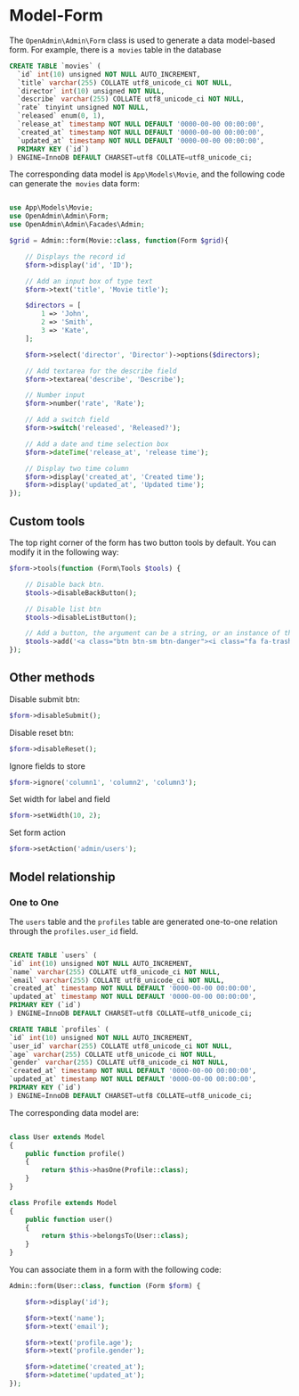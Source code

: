 # Model-Form

The `OpenAdmin\Admin\Form` class is used to generate a data model-based form. For example, there is a` movies` table in the database

```sql
CREATE TABLE `movies` (
  `id` int(10) unsigned NOT NULL AUTO_INCREMENT,
  `title` varchar(255) COLLATE utf8_unicode_ci NOT NULL,
  `director` int(10) unsigned NOT NULL,
  `describe` varchar(255) COLLATE utf8_unicode_ci NOT NULL,
  `rate` tinyint unsigned NOT NULL,
  `released` enum(0, 1),
  `release_at` timestamp NOT NULL DEFAULT '0000-00-00 00:00:00',
  `created_at` timestamp NOT NULL DEFAULT '0000-00-00 00:00:00',
  `updated_at` timestamp NOT NULL DEFAULT '0000-00-00 00:00:00',
  PRIMARY KEY (`id`)
) ENGINE=InnoDB DEFAULT CHARSET=utf8 COLLATE=utf8_unicode_ci;

```

The corresponding data model is `App\Models\Movie`, and the following code can generate the` movies` data form:

```php

use App\Models\Movie;
use OpenAdmin\Admin\Form;
use OpenAdmin\Admin\Facades\Admin;

$grid = Admin::form(Movie::class, function(Form $grid){

    // Displays the record id
    $form->display('id', 'ID');

    // Add an input box of type text
    $form->text('title', 'Movie title');

    $directors = [
        1 => 'John',
        2 => 'Smith',
        3 => 'Kate',
    ];

    $form->select('director', 'Director')->options($directors);

    // Add textarea for the describe field
    $form->textarea('describe', 'Describe');

    // Number input
    $form->number('rate', 'Rate');

    // Add a switch field
    $form->switch('released', 'Released?');

    // Add a date and time selection box
    $form->dateTime('release_at', 'release time');

    // Display two time column
    $form->display('created_at', 'Created time');
    $form->display('updated_at', 'Updated time');
});

```

## Custom tools

The top right corner of the form has two button tools by default. You can modify it in the following way:

```php
$form->tools(function (Form\Tools $tools) {

    // Disable back btn.
    $tools->disableBackButton();

    // Disable list btn
    $tools->disableListButton();

    // Add a button, the argument can be a string, or an instance of the object that implements the Renderable or Htmlable interface
    $tools->add('<a class="btn btn-sm btn-danger"><i class="fa fa-trash"></i>&nbsp;&nbsp;delete</a>');
});
```

## Other methods

Disable submit btn:

```php
$form->disableSubmit();
```

Disable reset btn:
```php
$form->disableReset();
```

Ignore fields to store
```php
$form->ignore('column1', 'column2', 'column3');
```

Set width for label and field

```php
$form->setWidth(10, 2);
```

Set form action

```php
$form->setAction('admin/users');
```

## Model relationship


### One to One
The `users` table and the `profiles` table are generated one-to-one relation through the `profiles.user_id` field.

```sql

CREATE TABLE `users` (
`id` int(10) unsigned NOT NULL AUTO_INCREMENT,
`name` varchar(255) COLLATE utf8_unicode_ci NOT NULL,
`email` varchar(255) COLLATE utf8_unicode_ci NOT NULL,
`created_at` timestamp NOT NULL DEFAULT '0000-00-00 00:00:00',
`updated_at` timestamp NOT NULL DEFAULT '0000-00-00 00:00:00',
PRIMARY KEY (`id`)
) ENGINE=InnoDB DEFAULT CHARSET=utf8 COLLATE=utf8_unicode_ci;

CREATE TABLE `profiles` (
`id` int(10) unsigned NOT NULL AUTO_INCREMENT,
`user_id` varchar(255) COLLATE utf8_unicode_ci NOT NULL,
`age` varchar(255) COLLATE utf8_unicode_ci NOT NULL,
`gender` varchar(255) COLLATE utf8_unicode_ci NOT NULL,
`created_at` timestamp NOT NULL DEFAULT '0000-00-00 00:00:00',
`updated_at` timestamp NOT NULL DEFAULT '0000-00-00 00:00:00',
PRIMARY KEY (`id`)
) ENGINE=InnoDB DEFAULT CHARSET=utf8 COLLATE=utf8_unicode_ci;
```

The corresponding data model are:

```php

class User extends Model
{
    public function profile()
    {
        return $this->hasOne(Profile::class);
    }
}

class Profile extends Model
{
    public function user()
    {
        return $this->belongsTo(User::class);
    }
}

```

You can associate them in a form with the following code:

```php
Admin::form(User::class, function (Form $form) {

    $form->display('id');

    $form->text('name');
    $form->text('email');

    $form->text('profile.age');
    $form->text('profile.gender');

    $form->datetime('created_at');
    $form->datetime('updated_at');
});

```
